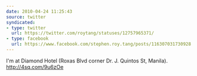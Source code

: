 ```yaml
---
date: 2010-04-24 11:25:43
source: twitter
syndicated:
- type: twitter
  url: https://twitter.com/roytang/statuses/12757965371/
- type: facebook
  url: https://www.facebook.com/stephen.roy.tang/posts/116307031730928
---
```


I'm at Diamond Hotel (Roxas Blvd corner Dr. J. Quintos St, Manila). http://4sq.com/9u6zOe